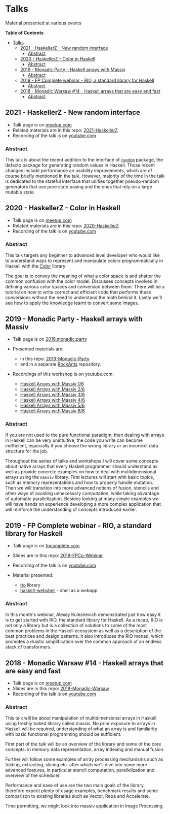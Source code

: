 # Talks

Material presented at various events

<!-- markdown-toc start - Don't edit this section. Run M-x markdown-toc-refresh-toc -->
**Table of Contents**

- [Talks](#talks)
    - [2021 - HaskellerZ - New random interface](#2021---haskellerz---new-random-interface)
        - [Abstract](#abstract)
    - [2020 - HaskellerZ - Color in Haskell](#2020---haskellerz---color-in-haskell)
        - [Abstract](#abstract)
    - [2019 - Monadic Party - Haskell arrays with Massiv](#2019---monadic-party---haskell-arrays-with-massiv)
        - [Abstract](#abstract-1)
    - [2019 - FP Complete webinar - RIO, a standard library for Haskell](#2019---fp-complete-webinar---rio-a-standard-library-for-haskell)
        - [Abstract](#abstract-2)
    - [2018 - Monadic Warsaw #14 - Haskell arrays that are easy and fast](#2018---monadic-warsaw-14---haskell-arrays-that-are-easy-and-fast)
        - [Abstract](#abstract-3)

<!-- markdown-toc end -->

## 2021 - HaskellerZ - New random interface

* Talk page is on [meetup.com](https://www.meetup.com/HaskellerZ/events/275826446/)
* Related materials are in this repo: [2021-HaskellerZ](2021-HaskellerZ)
* Recording of the talk is on [youtube.com](https://youtu.be/GGbPqSM1ADw)

### Abstract

This talk is about the recent addition to the interface of
[`random`](https://github.com/haskell/random) package, the defacto package for generating
random values in Haskell. Those recent changes include performance an usability
improvements, which are of course briefly mentioned in the talk. However, majority of the
time in the talk is dedicated to the stateful interface that unifies together
pseudo-random generators that use pure state pasing and the ones that rely on a large
mutable state.

## 2020 - HaskellerZ - Color in Haskell

* Talk page is on [meetup.com](https://www.meetup.com/HaskellerZ/events/271009754/)
* Related materials are in this repo: [2020-HaskellerZ](2020-HaskellerZ)
* Recording of the talk is on [youtube.com](https://youtu.be/5Y9mcR00gpo)

### Abstract

This talk targets any beginner to advanced level developer who would like to understand
ways to represent and manipulate colors programmatically in Haskell with the
[Color](https://github.com/lehins/Color) library

The goal is to convey the meaning of what a color space is and shatter the common
confusion with the color model. Discusses concepts involved in defining various color
spaces and conversion between them. There will be a tutorial on how to write correct and
efficient code that performs these conversions without the need to understand the math
behind it. Lastly we'll see how to apply the knowledge learnt to convert some images.

## 2019 - Monadic Party - Haskell arrays with Massiv

* Talk page is on [2019.monadic.party](https://2019.monadic.party/#talks)
* Presented materials are:

  * in this repo: [2019-Monadic-Party](2019-Monadic-Party)
  * and in a separate [RockAnts](https://github.com/lehins/RockAnts) repository.

* Recordings of this workshop is on youtube.com:

  * [Haskell Arrays with Massiv 1/6](https://www.youtube.com/watch?v=euEacUD6jQQ)
  * [Haskell Arrays with Massiv 2/6](https://www.youtube.com/watch?v=WTeaDUOrbaw)
  * [Haskell Arrays with Massiv 3/6](https://www.youtube.com/watch?v=vTbpeugaucI)
  * [Haskell Arrays with Massiv 4/6](https://www.youtube.com/watch?v=S9rGyjmjpos)
  * [Haskell Arrays with Massiv 5/6](https://www.youtube.com/watch?v=yyXaR8MXUkI)
  * [Haskell Arrays with Massiv 6/6](https://www.youtube.com/watch?v=CdOMsREWJeg)

### Abstract

If you are not used to the pure functional paradigm, then dealing with arrays in Haskell
can be very unintuitive, the code you write can become inefficient, especially if you
choose the wrong library or an incorrect data structure for the job.

Throughout the series of talks and workshops I will cover some concepts about native
arrays that every Haskell programmer should understand as well as provide concrete
examples on how to deal with multidimensional arrays using the `massiv` library. First
lectures will start with basic topics, such as memory representations and how to properly
handle mutation. Then we will transition into more advanced notions of fusion, stencils
and other ways of avoiding unnecessary computation, while taking advantage of automatic
parallelization. Besides looking at many simple examples we will have hands on experience
developing a more complex application that will reinforce the understanding of concepts
introduced earlier.

## 2019 - FP Complete webinar - RIO, a standard library for Haskell

* Talk page is on [fpcomplete.com](https://www.fpcomplete.com/blog/rio-standard-library-for-haskell/)
* Slides are in this repo: [2018-FPCo-Webinar](2019-FPCo-Webinar/slides-rio-webinar.md)
* Recording of the talk is on [youtube.com](https://www.youtube.com/watch?v=gu0ZCqQe3BY)
* Material presented:

  * [rio](https://github.com/commercialhaskell/rio) library
  * [haskell-webshell](https://github.com/lehins/haskell-webshell) - shell as a webapp

### Abstract

In this month's webinar, Alexey Kuleshevich demonstrated just how easy it is to get
started with RIO, the standard library for Haskell. As a recap, RIO is not only a library
but is a collection of solutions to some of the most common problems in the Haskell
ecosystem as well as a description of the best practices and design patterns. It also
introduces the RIO monad, which promotes a drastic simplification over the common approach
of an endless stack of transformers.

## 2018 - Monadic Warsaw #14 - Haskell arrays that are easy and fast

* Talk page is on [meetup.com](https://www.meetup.com/Monadic-Warsaw/events/249543097/)
* Slides are in this repo: [2018-Monadic-Warsaw](2018-Monadic-Warsaw/2018-MonadicWarsaw.pdf)
* Recording of the talk is on [youtube.com](https://www.youtube.com/watch?v=AAx2a0bUsxA)

### Abstract

This talk will be about manipulation of multidimensional arrays in Haskell using freshly
baked library called massiv. No prior exposure to arrays in Haskell will be required,
understanding of what an array is and familiarity with basic functional programming should
be sufficient.

First part of the talk will be an overview of the library and some of the core concepts:
in memory data representation, array indexing and manual fusion.

Further will follow some examples of array processing mechanisms such as folding,
extracting, slicing etc. after which we'll dive into some more advanced features, in
particular stencil computation, parallelization and overview of the scheduler.

Performance and ease of use are the two main goals of the library, therefore expect plenty
of usage examples, benchmark results and some comparison to existing libraries such as
Vector, Repa and Accelerate.

Time permitting, we might look into massiv application in Image Processing.

